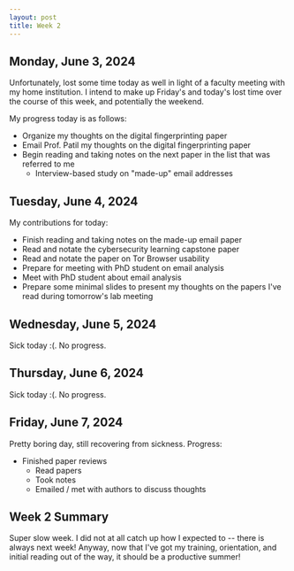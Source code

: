 ```yaml
---
layout: post
title: Week 2
---
```


## Monday, June 3, 2024

Unfortunately, lost some time today as well in light of a faculty meeting with my home institution. I intend to make up Friday's and today's lost time over the course of this week, and potentially the weekend.

My progress today is as follows:

- Organize my thoughts on the digital fingerprinting paper
- Email Prof. Patil my thoughts on the digital fingerprinting paper
- Begin reading and taking notes on the next paper in the list that was referred to me
  - Interview-based study on "made-up" email addresses

## Tuesday, June 4, 2024

My contributions for today:

- Finish reading and taking notes on the made-up email paper
- Read and notate the cybersecurity learning capstone paper
- Read and notate the paper on Tor Browser usability
- Prepare for meeting with PhD student on email analysis
- Meet with PhD student about email analysis
- Prepare some minimal slides to present my thoughts on the papers I've read during tomorrow's lab meeting

## Wednesday, June 5, 2024

Sick today :(. No progress.

## Thursday, June 6, 2024

Sick today :(. No progress.

## Friday, June 7, 2024

Pretty boring day, still recovering from sickness. Progress:

- Finished paper reviews
  - Read papers
  - Took notes
  - Emailed / met with authors to discuss thoughts

## Week 2 Summary

Super slow week. I did not at all catch up how I expected to -- there is always next week! Anyway, now that I've got my training, orientation, and initial reading out of the way, it should be a productive summer!